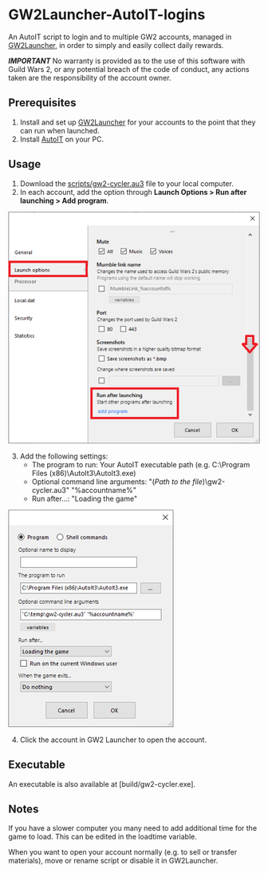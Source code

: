 # GW2Launcher-AutoIT-logins

An AutoIT script to login and to multiple GW2 accounts, managed in [GW2Launcher](https://github.com/Healix/Gw2Launcher), in order to simply and easily collect daily rewards.

***IMPORTANT*** No warranty is provided as to the use of this software with Guild Wars 2, or any potential breach of the code of conduct, any actions taken are the responsibility of the account owner.

## Prerequisites

1. Install and set up [GW2Launcher](https://github.com/Healix/Gw2Launcher) for your accounts to the point that they can run when launched.
2. Install [AutoIT](https://www.autoitscript.com/site/) on your PC.

## Usage

1. Download the [scripts/gw2-cycler.au3](scripts/gw2-cycler.au3) file to your local computer.
2. In each account, add the option through **Launch Options > Run after launching > Add program**.

![](web-content/image-accountconfig.png)

3. Add the following settings:
   - The program to run: Your AutoIT executable path (e.g. C:\Program Files (x86)\AutoIt3\AutoIt3.exe)
   - Optional command line arguments: "(*Path to the file*)\gw2-cycler.au3" "%accountname%"
   - Run after...: "Loading the game"

![](web-content/image-launchconfig.png)

4. Click the account in GW2 Launcher to open the account.

## Executable

An executable is also available at [build/gw2-cycler.exe].

## Notes

If you have a slower computer you many need to add additional time for the game to load. This can be edited in the loadtime variable.

When you want to open your account normally (e.g. to sell or transfer materials), move or rename script or disable it in GW2Launcher.





